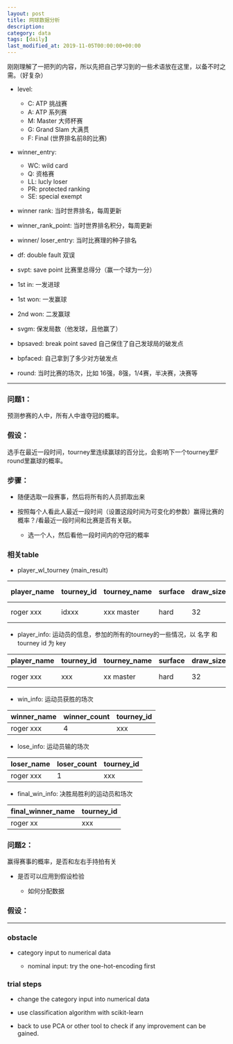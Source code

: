 ```yaml
---
layout: post
title: 网球数据分析
description: 
category: data
tags: [daily]
last_modified_at: 2019-11-05T00:00:00+00:00
---
```



刚刚理解了一把列的内容，所以先把自己学习到的一些术语放在这里，以备不时之需。（好复杂）

- level: 

    - C: ATP 挑战赛
    - A: ATP 系列赛
    - M: Master 大师杯赛
    - G: Grand Slam 大满贯
    - F: Final (世界排名前8的比赛)

- winner_entry: 

    - WC: wild card
    - Q: 资格赛
    - LL: lucly loser
    - PR: protected ranking
    - SE: special exempt

- winner rank: 当时世界排名，每周更新

- winner_rank_point: 当时世界排名积分，每周更新

- winner/ loser_entry: 当时比赛理的种子排名

- df: double fault 双误

- svpt: save point 比赛里总得分（赢一个球为一分）

- 1st in: 一发进球

- 1st won: 一发赢球

- 2nd won: 二发赢球

- svgm: 保发局数（他发球，且他赢了）

- bpsaved: break point saved 自己保住了自己发球局的破发点

- bpfaced: 自己拿到了多少对方破发点

- round: 当时比赛的场次，比如 16强，8强，1/4赛，半决赛，决赛等

<hr>

### 问题1：

预测参赛的人中，所有人中谁夺冠的概率。

### 假设：

选手在最近一段时间，tourney里连续赢球的百分比，会影响下一个tourney里F round里赢球的概率。

### 步骤：

- 随便选取一段赛事，然后将所有的人员抓取出来

- 按照每个人看此人最近一段时间（设置这段时间为可变化的参数）赢得比赛的概率？/看最近一段时间和比赛是否有关联。

    - 选一个人，然后看他一段时间内的夺冠的概率

### 相关table

- player_wl_tourney (main_result)

|player_name | tourney_id|tourney_name |surface |draw_size|tourney_level|tourney date| final_winner | loser_count | winner_count |win_percent| 
|--- | --- | ---| ---| --- | --- |--- |--- |--- | --- |--- |  
|roger xxx | idxxx|xxx master| hard |32|A|2019-01-01| 1 | 4 | 4 |0 | 


- player_info: 运动员的信息，参加的所有的tourney的一些情况，以 名字 和 tourney id 为 key

|player_name | tourney_id| tourney_name |surface | draw_size | tourney_level|tourney_date |
|--- | --- | ---| ---| --- | --- |--- |
|roger xxx | xxx | xx master| hard| 32 | A|2019-01-01 |


- win_info: 运动员获胜的场次

|winner_name | winner_count | tourney_id| 
|--- | --- | ---| 
|roger xxx | 4 | xxx| 

- lose_info: 运动员输的场次

|loser_name | loser_count |tourney_id| 
|--- | --- | ---| 
|roger xxx | 1 | xxx| 


- final_win_info: 决胜局胜利的运动员和场次

|final_winner_name | tourney_id| 
|--- | --- | 
|roger xx | xxx | 

### 问题2：

赢得赛事的概率，是否和左右手持拍有关 
    
- 是否可以应用到假设检验

    - 如何分配数据


### 假设：


<hr>

### obstacle

- category input to numerical data

    - nominal input: try the one-hot-encoding first

### trial steps

- change the category input into numerical data

- use classification algorithm with scikit-learn

- back to use PCA or other tool to check if any improvement can be gained. 